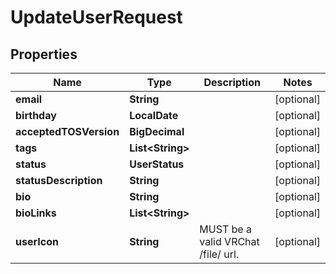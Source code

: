 

# UpdateUserRequest


## Properties

| Name | Type | Description | Notes |
|------------ | ------------- | ------------- | -------------|
|**email** | **String** |  |  [optional] |
|**birthday** | **LocalDate** |  |  [optional] |
|**acceptedTOSVersion** | **BigDecimal** |  |  [optional] |
|**tags** | **List&lt;String&gt;** |   |  [optional] |
|**status** | **UserStatus** |  |  [optional] |
|**statusDescription** | **String** |  |  [optional] |
|**bio** | **String** |  |  [optional] |
|**bioLinks** | **List&lt;String&gt;** |  |  [optional] |
|**userIcon** | **String** | MUST be a valid VRChat /file/ url. |  [optional] |



